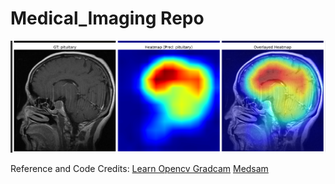 # Medical_Imaging Repo 
<img src="https://github.com/Jaykumaran/Medical_Imaging/blob/main/MRI_Heatmap_Gradcam.png">

Reference and Code Credits:
[Learn Opencv Gradcam]('https://learnopencv.com/intro-to-gradcam/')
[Medsam]('https://github.com/bowang-lab/MedSAM')
